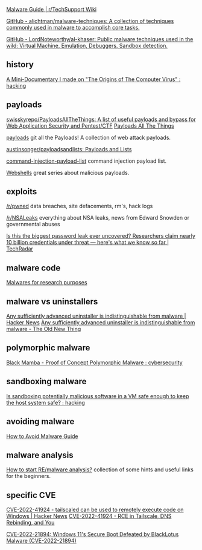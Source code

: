 
[Malware Guide | r/TechSupport Wiki](https://rtech.support/docs/safety-security/malware-guide.html)

[GitHub - alichtman/malware-techniques: A collection of techniques commonly used in malware to accomplish core tasks.](https://github.com/alichtman/malware-techniques)

[GitHub - LordNoteworthy/al-khaser: Public malware techniques used in the wild: Virtual Machine, Emulation, Debuggers, Sandbox detection.](https://github.com/LordNoteworthy/al-khaser)

## history

[A Mini-Documentary I made on "The Origins of The Computer Virus" : hacking](https://old.reddit.com/r/hacking/comments/pcplfy/a_minidocumentary_i_made_on_the_origins_of_the)

## payloads

[swisskyrepo/PayloadsAllTheThings: A list of useful payloads and bypass for Web Application Security and Pentest/CTF](https://github.com/swisskyrepo/PayloadsAllTheThings)
[Payloads All The Things](https://swisskyrepo.github.io/PayloadsAllTheThings/)

[payloads](https://github.com/foospidy/payloads)
git all the Payloads! A collection of web attack payloads.

[austinsonger/payloadsandlists: Payloads and Lists](https://github.com/austinsonger/payloadsandlists)

[command-injection-payload-list](https://github.com/payloadbox/command-injection-payload-list)
command injection payload list.

[Webshells](https://dfir.it/blog/2015/08/12/webshell-every-time-the-same-purpose/)
great series about malicious payloads.

## exploits

[/r/pwned](https://www.reddit.com/r/pwned/)
data breaches, site defacements, rm's, hack logs

[/r/NSALeaks](https://www.reddit.com/r/NSALeaks/)
everything about NSA leaks, news from Edward Snowden or governmental abuses

[Is this the biggest password leak ever uncovered? Researchers claim nearly 10 billion credentials under threat — here's what we know so far | TechRadar](https://www.techradar.com/pro/is-this-the-biggest-password-leak-ever-uncovered-researchers-claim-nearly-10-billion-credentials-under-threat-heres-what-we-know-so-far)

## malware code

[Malwares for research purposes](https://old.reddit.com/r/hacking/comments/16a0gcu/malwares_for_research_purposes/)

## malware vs uninstallers

[Any sufficiently advanced uninstaller is indistinguishable from malware | Hacker News](https://news.ycombinator.com/item?id=37491862)
[Any sufficiently advanced uninstaller is indistinguishable from malware - The Old New Thing](https://devblogs.microsoft.com/oldnewthing/20230911-00/?p=108749)

## polymorphic malware

[Black Mamba - Proof of Concept Polymorphic Malware : cybersecurity](https://old.reddit.com/r/cybersecurity/comments/11vo7go/black_mamba_proof_of_concept_polymorphic_malware/)

## sandboxing malware

[Is sandboxing potentially malicious software in a VM safe enough to keep the host system safe? : hacking](https://old.reddit.com/r/hacking/comments/pkzule/is_sandboxing_potentially_malicious_software_in_a)

## avoiding malware

[How to Avoid Malware Guide](https://www.reddit.com/r/Piracy/wiki/browsing_and_downloading_guide)

## malware analysis

[How to start RE/malware analysis?](https://hshrzd.wordpress.com/how-to-start/)
collection of some hints and useful links for the beginners.

## specific CVE

[CVE-2022-41924 - tailscaled can be used to remotely execute code on Windows | Hacker News](https://news.ycombinator.com/item?id=33695886)
[CVE-2022-41924 - RCE in Tailscale, DNS Rebinding, and You](https://emily.id.au/tailscale)

[CVE-2022-21894: Windows 11's Secure Boot Defeated by BlackLotus Malware (CVE-2022-21894)](https://www.darkrelay.com/post/windows-11-s-secure-boot-defeated-by-blacklotus-malware-cve-2022-21894)
